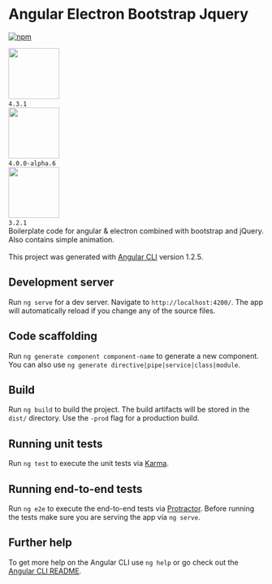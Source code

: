 # Angular Electron Bootstrap Jquery

[![npm][npm-badge]][npm-badge-url]

<div>
<a href="https://angular.io/">
<img src="https://angular.io/assets/images/logos/angular/angular.svg" width="100" height="100">
</a>
<code>
4.3.1
</code>
</div
<div>
<a href="https://v4-alpha.getbootstrap.com">
<img src="https://upload.wikimedia.org/wikipedia/commons/e/ea/Boostrap_logo.svg" width="100" height="100">
</a>
<code>
4.0.0-alpha.6
</code>
</div>
<div>
<a href="https://jquery.com/">
<img src="http://www.ics.hawaii.edu/wp-content/uploads/2013/08/jquerylogo320.png" width="100" height="100">
</a>
<code>
3.2.1
</code>
</div

Boilerplate code for angular & electron combined with bootstrap and jQuery. Also contains simple animation.
<br>
<br>
This project was generated with [Angular CLI](https://github.com/angular/angular-cli) version 1.2.5.

## Development server

Run `ng serve` for a dev server. Navigate to `http://localhost:4200/`. The app will automatically reload if you change any of the source files.

## Code scaffolding

Run `ng generate component component-name` to generate a new component. You can also use `ng generate directive|pipe|service|class|module`.

## Build

Run `ng build` to build the project. The build artifacts will be stored in the `dist/` directory. Use the `-prod` flag for a production build.

## Running unit tests

Run `ng test` to execute the unit tests via [Karma](https://karma-runner.github.io).

## Running end-to-end tests

Run `ng e2e` to execute the end-to-end tests via [Protractor](http://www.protractortest.org/).
Before running the tests make sure you are serving the app via `ng serve`.

## Further help

To get more help on the Angular CLI use `ng help` or go check out the [Angular CLI README](https://github.com/angular/angular-cli/blob/master/README.md).


[npm-badge]: https://img.shields.io/npm/v/@angular/cli.svg
[npm-badge-url]: https://www.npmjs.com/package/@angular/cli

[bs-logo]: https://v4-alpha.getbootstrap.com/assets/brand/bootstrap-social-logo.png
[bs-url]: https://v4-alpha.getbootstrap.com
